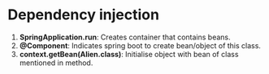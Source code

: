 # Dependency injection
1. **SpringApplication.run**: Creates container that contains beans.
2. **@Component**: Indicates spring boot to create bean/object of this class.
3. **context.getBean(Alien.class)**: Initialise object with bean of class mentioned in method.
